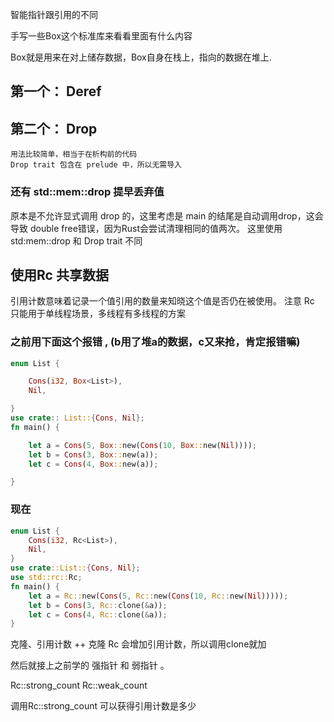 智能指针跟引用的不同

手写一些Box这个标准库来看看里面有什么内容

Box就是用来在对上储存数据，Box自身在栈上，指向的数据在堆上. 

## 第一个： Deref

## 第二个： Drop

    用法比较简单，相当于在析构前的代码
    Drop trait 包含在 prelude 中，所以无需导入

### 还有 std::mem::drop 提早丢弃值

 原本是不允许显式调用 drop 的，这里考虑是 main 的结尾是自动调用drop，这会导致 double free错误，因为Rust会尝试清理相同的值两次。
 这里使用 std:mem::drop 和 Drop trait 不同

## 使用Rc<T> 共享数据

引用计数意味着记录一个值引用的数量来知晓这个值是否仍在被使用。
注意 Rc<T> 只能用于单线程场景，多线程有多线程的方案

### 之前用下面这个报错 , (b用了堆a的数据，c又来抢，肯定报错嘛) 

```rust 
enum List {

    Cons(i32, Box<List>),
    Nil,

}
use crate:: List::{Cons, Nil}; 
fn main() {

    let a = Cons(5, Box::new(Cons(10, Box::new(Nil))));
    let b = Cons(3, Box::new(a));
    let c = Cons(4, Box::new(a)); 

}

```

### 现在  

```rust 
enum List {
    Cons(i32, Rc<List>),
    Nil,
}
use crate::List::{Cons, Nil};
use std::rc::Rc;
fn main() {
    let a = Rc::new(Cons(5, Rc::new(Cons(10, Rc::new(Nil)))));
    let b = Cons(3, Rc::clone(&a));
    let c = Cons(4, Rc::clone(&a));
}
```

克隆、引用计数 ++ 
克隆 Rc<T> 会增加引用计数，所以调用clone就加

然后就接上之前学的 强指针 和 弱指针 。 

Rc::strong_count 
Rc::weak_count 

调用Rc::strong_count 可以获得引用计数是多少
